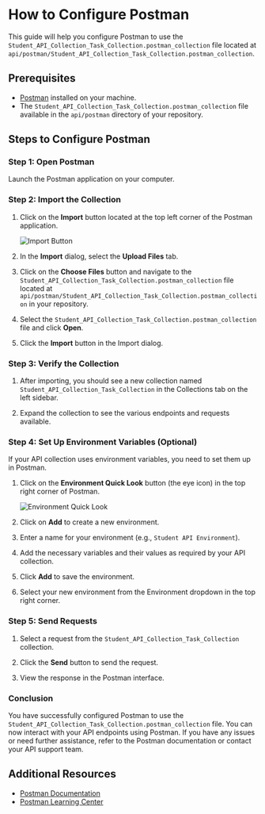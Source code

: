 # How to Configure Postman

This guide will help you configure Postman to use the `Student_API_Collection_Task_Collection.postman_collection` file located at `api/postman/Student_API_Collection_Task_Collection.postman_collection`.

## Prerequisites

- [Postman](https://www.postman.com/downloads/) installed on your machine.
- The `Student_API_Collection_Task_Collection.postman_collection` file available in the `api/postman` directory of your repository.

## Steps to Configure Postman

### Step 1: Open Postman

Launch the Postman application on your computer.

### Step 2: Import the Collection

1. Click on the **Import** button located at the top left corner of the Postman application.

   ![Import Button](https://user-images.githubusercontent.com/43025513/126133913-e6d9eb3c-8852-4f19-8c17-9d556ec80fe7.png)

2. In the **Import** dialog, select the **Upload Files** tab.

3. Click on the **Choose Files** button and navigate to the `Student_API_Collection_Task_Collection.postman_collection` file located at `api/postman/Student_API_Collection_Task_Collection.postman_collection` in your repository.

4. Select the `Student_API_Collection_Task_Collection.postman_collection` file and click **Open**.

5. Click the **Import** button in the Import dialog.

### Step 3: Verify the Collection

1. After importing, you should see a new collection named `Student_API_Collection_Task_Collection` in the Collections tab on the left sidebar.

2. Expand the collection to see the various endpoints and requests available.

### Step 4: Set Up Environment Variables (Optional)

If your API collection uses environment variables, you need to set them up in Postman.

1. Click on the **Environment Quick Look** button (the eye icon) in the top right corner of Postman.

   ![Environment Quick Look](https://user-images.githubusercontent.com/43025513/126134171-35e4a9a2-48ac-4d3b-9f29-8439f3c6c5bb.png)

2. Click on **Add** to create a new environment.

3. Enter a name for your environment (e.g., `Student API Environment`).

4. Add the necessary variables and their values as required by your API collection.

5. Click **Add** to save the environment.

6. Select your new environment from the Environment dropdown in the top right corner.

### Step 5: Send Requests

1. Select a request from the `Student_API_Collection_Task_Collection` collection.

2. Click the **Send** button to send the request.

3. View the response in the Postman interface.

### Conclusion

You have successfully configured Postman to use the `Student_API_Collection_Task_Collection.postman_collection` file. You can now interact with your API endpoints using Postman. If you have any issues or need further assistance, refer to the Postman documentation or contact your API support team.

## Additional Resources

- [Postman Documentation](https://learning.postman.com/docs/getting-started/introduction/)
- [Postman Learning Center](https://learning.postman.com/)

